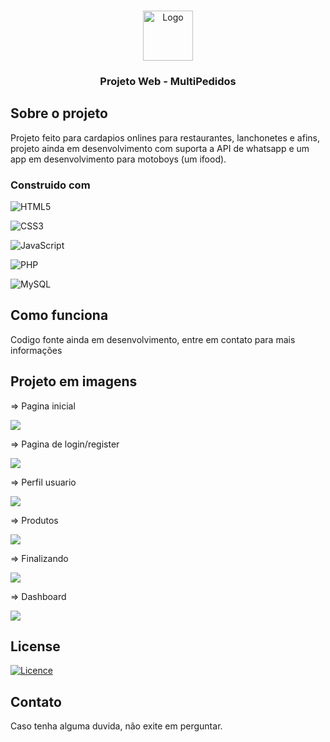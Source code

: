 
<a name="readme-top"></a>



<br />
<div align="center">
  <a href="https://github.com/snoow32">
    <img src="prints/readme.pn" alt="Logo" width="80" height="80">
  </a>

  <h3 align="center">Projeto Web - MultiPedidos</h3>
</div>


## Sobre o projeto

Projeto feito para cardapios onlines para restaurantes, lanchonetes e afins, projeto ainda em desenvolvimento com suporta a API de whatsapp e um app em desenvolvimento para motoboys (um ifood).

### Construido com

![HTML5](https://img.shields.io/badge/html5-%23E34F26.svg?style=for-the-badge&logo=html5&logoColor=white)

![CSS3](https://img.shields.io/badge/css3-%231572B6.svg?style=for-the-badge&logo=css3&logoColor=white)

![JavaScript](https://img.shields.io/badge/javascript-%23323330.svg?style=for-the-badge&logo=javascript&logoColor=%23F7DF1E)

![PHP](https://img.shields.io/badge/php-%23777BB4.svg?style=for-the-badge&logo=php&logoColor=white)

![MySQL](https://img.shields.io/badge/mysql-%2300f.svg?style=for-the-badge&logo=mysql&logoColor=white)

## Como funciona

Codigo fonte ainda em desenvolvimento, entre em contato para mais informações

## Projeto em imagens

=> Pagina inicial

<img src="Prints/Foto1.png">

=> Pagina de login/register

<img src="Prints/Cadastro.png">

=> Perfil usuario

<img src="Prints/Perfil.png">

=> Produtos

<img src="Prints/Produtos.png">

=> Finalizando

<img src="Prints/Finalizando.png">

=> Dashboard

<img src="Prints/Dashboard.png">

## License

[![Licence](https://img.shields.io/github/license/Ileriayo/markdown-badges?style=for-the-badge)](./LICENSE)

## Contato

Caso tenha alguma duvida, não exite em perguntar.